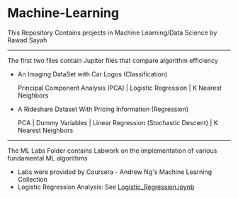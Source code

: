 # Machine-Learning

This Repository Contains projects in Machine Learning/Data Science by Rawad Sayah

---
The first two files contain Jupiter files that compare algorithm efficiency
  - An Imaging DataSet with Car Logos (Classification)
  
      Principal Component Analysis (PCA) | Logistic Regression | K Nearest Neighbors
    
  - A Rideshare Dataset With Pricing Information (Regression)

      PCA | Dummy Variables | Linear Regression (Stochastic Descent) | K Nearest Neighbors
    
---
The ML Labs Folder contains Labwork on the implementation of various fundamental ML algorithms
- Labs were provided by Coursera - Andrew Ng's Machine Learning Collection
- Logistic Regression Analysis: See <a href="https://github.com/rorosaya/Machine-Learning/blob/main/ML%20Labs/Logistic%20Regression%20Analysis/Logistic_Regression.ipynb">Logistic_Regression.ipynb</a>
